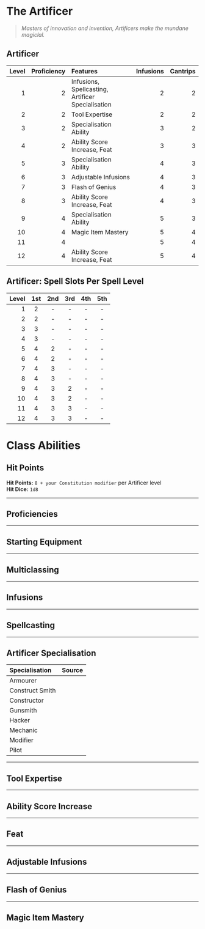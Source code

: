 # The Artificer

> *Masters of innovation and invention, Artificers make the mundane magiclal.*

<!-- TODO: the wholeass Artificer class -->

## Artificer

| Level | Proficiency | Features                                          | Infusions | Cantrips |
| ----: | ----------: | :------------------------------------------------ | --------: | -------: |
|     1 |           2 | Infusions, Spellcasting, Artificer Specialisation |         2 |        2 |
|     2 |           2 | Tool Expertise                                    |         2 |        2 |
|     3 |           2 | Specialisation Ability                            |         3 |        2 |
|     4 |           2 | Ability Score Increase, Feat                      |         3 |        3 |
|     5 |           3 | Specialisation Ability                            |         4 |        3 |
|     6 |           3 | Adjustable Infusions                              |         4 |        3 |
|     7 |           3 | Flash of Genius                                   |         4 |        3 |
|     8 |           3 | Ability Score Increase, Feat                      |         4 |        3 |
|     9 |           4 | Specialisation Ability                            |         5 |        3 |
|    10 |           4 | Magic Item Mastery                                |         5 |        4 |
|    11 |           4 |                                                   |         5 |        4 |
|    12 |           4 | Ability Score Increase, Feat                      |         5 |        4 |

## Artificer: Spell Slots Per Spell Level

| Level |  1st  |  2nd  |  3rd  |  4th  |  5th  |
| ----: | :---: | :---: | :---: | :---: | :---: |
|     1 |   2   |   -   |   -   |   -   |   -   |
|     2 |   2   |   -   |   -   |   -   |   -   |
|     3 |   3   |   -   |   -   |   -   |   -   |
|     4 |   3   |   -   |   -   |   -   |   -   |
|     5 |   4   |   2   |   -   |   -   |   -   |
|     6 |   4   |   2   |   -   |   -   |   -   |
|     7 |   4   |   3   |   -   |   -   |   -   |
|     8 |   4   |   3   |   -   |   -   |   -   |
|     9 |   4   |   3   |   2   |   -   |   -   |
|    10 |   4   |   3   |   2   |   -   |   -   |
|    11 |   4   |   3   |   3   |   -   |   -   |
|    12 |   4   |   3   |   3   |   -   |   -   |

# Class Abilities

## Hit Points

**Hit Points:** `8 + your Constitution modifier` per Artificer level  
**Hit Dice:** `1d8`  

---

## Proficiencies

---

## Starting Equipment

---

## Multiclassing

---

## Infusions

---

## Spellcasting

<!-- 
1/long rest: The artificer "imbues" artificer spells from their repertoire into objects they touch. Restrictions:
- the total levels of the spells must add to be equal to their artificer level.

a creature can use the object to cast the spell, using the spell's normal casting time.
-->

---

## Artificer Specialisation

| Specialisation  | Source |
| :-------------- | :----- |
| Armourer        |        |
| Construct Smith |        |
| Constructor     |        |
| Gunsmith        |        |
| Hacker          |        |
| Mechanic        |        |
| Modifier        |        |
| Pilot           |        |

---

## Tool Expertise

---

## Ability Score Increase

---

## Feat

---

## Adjustable Infusions

---

## Flash of Genius

---

## Magic Item Mastery
